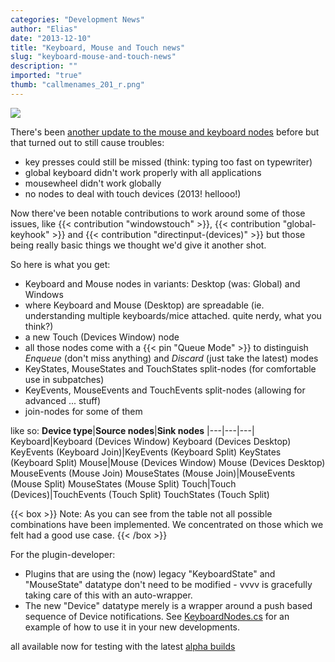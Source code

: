 ```yaml
---
categories: "Development News"
author: "Elias"
date: "2013-12-10"
title: "Keyboard, Mouse and Touch news"
slug: "keyboard-mouse-and-touch-news"
description: ""
imported: "true"
thumb: "callmenames_201_r.png"
---
```



![](callmenames_201_r.png) 

There's been [another update to the mouse and keyboard nodes](/blog/2013/update-to-mouse-keyboard-nodes) before but that turned out to still cause troubles:
* key presses could still be missed (think: typing too fast on typewriter)
* global keyboard didn't work properly with all applications
* mousewheel didn't work globally
* no nodes to deal with touch devices (2013! hellooo!)

Now there've been notable contributions to work around some of those issues, like {{< contribution "windowstouch" >}}, {{< contribution "global-keyhook" >}} and {{< contribution "directinput-(devices)" >}} but those being really basic things we thought we'd give it another shot.

So here is what you get:
* Keyboard and Mouse nodes in variants: Desktop (was: Global) and Windows 
* where Keyboard and Mouse (Desktop) are spreadable (ie. understanding multiple keyboards/mice attached. quite nerdy, what you think?)
* a new Touch (Devices Window) node
* all those nodes come with a {{< pin "Queue Mode" >}} to distinguish *Enqueue* (don't miss anything) and *Discard* (just take the latest) modes
* KeyStates, MouseStates and TouchStates split-nodes (for comfortable use in subpatches)
* KeyEvents, MouseEvents and TouchEvents split-nodes (allowing for advanced ... stuff)
* join-nodes for some of them

like so:
**Device type**|**Source nodes**|**Sink nodes**
|---|---|---|
Keyboard|Keyboard (Devices Window)
Keyboard (Devices Desktop)
KeyEvents (Keyboard Join)|KeyEvents (Keyboard Split)
KeyStates (Keyboard Split)
Mouse|Mouse (Devices Window)
Mouse (Devices Desktop)
MouseEvents (Mouse Join)
MouseStates (Mouse Join)|MouseEvents (Mouse Split)
MouseStates (Mouse Split)
Touch|Touch (Devices)|TouchEvents (Touch Split)
TouchStates (Touch Split)

{{< box >}}
Note:
As you can see from the table not all possible combinations have been implemented. We concentrated on those which we felt had a good use case.
{{< /box >}}

For the plugin-developer: 
* Plugins that are using the (now) legacy "KeyboardState" and "MouseState" datatype don't need to be modified - vvvv is gracefully taking care of this with an auto-wrapper. 
* The new "Device" datatype merely is a wrapper around a push based sequence of Device notifications. See [KeyboardNodes.cs](https://github.com/vvvv/vvvv-sdk/blob/develop/vvvv45/src/nodes/plugins/System/KeyboardNodes.cs) for an example of how to use it in your new developments. 

all available now for testing with the latest [alpha builds](https://legacy.vvvv.org/downloads/previews)
